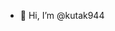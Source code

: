 - 👋 Hi, I’m @kutak944
<!---
kutak944/kutak944 is a ✨ special ✨ repository because its `README.md` (this file) appears on your GitHub profile.
You can click the Preview link to take a look at your changes.
--->
